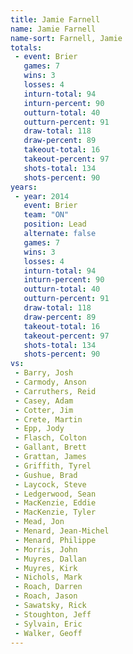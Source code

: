 ```yaml
---
title: Jamie Farnell
name: Jamie Farnell
name-sort: Farnell, Jamie
totals:
 - event: Brier
   games: 7
   wins: 3
   losses: 4
   inturn-total: 94
   inturn-percent: 90
   outturn-total: 40
   outturn-percent: 91
   draw-total: 118
   draw-percent: 89
   takeout-total: 16
   takeout-percent: 97
   shots-total: 134
   shots-percent: 90
years:
 - year: 2014
   event: Brier
   team: "ON"
   position: Lead
   alternate: false
   games: 7
   wins: 3
   losses: 4
   inturn-total: 94
   inturn-percent: 90
   outturn-total: 40
   outturn-percent: 91
   draw-total: 118
   draw-percent: 89
   takeout-total: 16
   takeout-percent: 97
   shots-total: 134
   shots-percent: 90
vs:
 - Barry, Josh
 - Carmody, Anson
 - Carruthers, Reid
 - Casey, Adam
 - Cotter, Jim
 - Crete, Martin
 - Epp, Jody
 - Flasch, Colton
 - Gallant, Brett
 - Grattan, James
 - Griffith, Tyrel
 - Gushue, Brad
 - Laycock, Steve
 - Ledgerwood, Sean
 - MacKenzie, Eddie
 - MacKenzie, Tyler
 - Mead, Jon
 - Menard, Jean-Michel
 - Menard, Philippe
 - Morris, John
 - Muyres, Dallan
 - Muyres, Kirk
 - Nichols, Mark
 - Roach, Darren
 - Roach, Jason
 - Sawatsky, Rick
 - Stoughton, Jeff
 - Sylvain, Eric
 - Walker, Geoff
---
```

